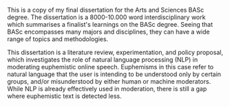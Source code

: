 This is a copy of my final dissertation for the Arts and Sciences BASc degree. The dissertation is a 8000-10.000 word interdisciplinary work which summarises a finalist's learnings on the BASc degree. Seeing that BASc encompasses many majors and disciplines, they can have a wide range of topics and methodologies.

This dissertation is a literature review, experimentation, and policy proposal, which investigates the role of natural language processing (NLP) in moderating euphemistic online speech. Euphemisms in this case refer to natural language that the user is intending to be understood only by certain groups, and/or misunderstood by either human or machine moderators. While NLP is already effectively used in moderation, there is still a gap where euphemistic text is detected less. 
